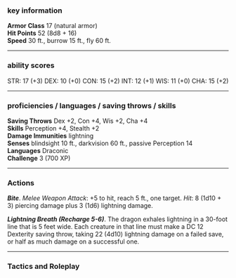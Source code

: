 ### key information

**Armor Class** 17 (natural armor)  
**Hit Points** 52 (8d8 + 16)  
**Speed** 30 ft., burrow 15 ft., fly 60 ft.

---
### ability scores

STR: 17 (+3) 
DEX: 10 (+0)
CON: 15 (+2)
INT: 12 (+1)
WIS: 11 (+0)
CHA: 15 (+2)

---
### proficiencies / languages / saving throws / skills

**Saving Throws** Dex +2, Con +4, Wis +2, Cha +4  
**Skills** Perception +4, Stealth +2  
**Damage Immunities** lightning  
**Senses** blindsight 10 ft., darkvision 60 ft., passive Perception 14  
**Languages** Draconic  
**Challenge** 3 (700 XP)

---
### Actions

**_Bite_**. _Melee Weapon Attack_: +5 to hit, reach 5 ft., one target. _Hit_: 8 (1d10 + 3) piercing damage plus 3 (1d6) lightning damage.

**_Lightning Breath (Recharge 5-6)_**. The dragon exhales lightning in a 30-foot line that is 5 feet wide. Each creature in that line must make a DC 12 Dexterity saving throw, taking 22 (4d10) lightning damage on a failed save, or half as much damage on a successful one.

---
### Tactics and Roleplay